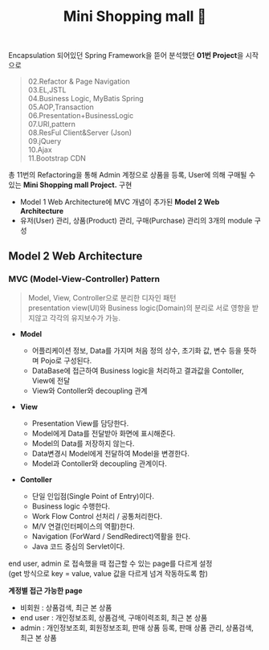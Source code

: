 <div align="center">

 # Mini Shopping mall 🛒
 
</div>

<br>

Encapsulation 되어있던 Spring Framework을 뜯어 분석했던 **01번 Project**을 시작으로  

> 02.Refactor & Page Navigation  
> 03.EL,JSTL  
> 04.Business Logic, MyBatis Spring  
> 05.AOP,Transaction  
> 06.Presentation+BusinessLogic  
> 07.URI,pattern  
> 08.ResFul Client&Server (Json)  
> 09.jQuery  
> 10.Ajax  
> 11.Bootstrap CDN

총 11번의 Refactoring을 통해 Admin 계정으로 상품을 등록, User에 의해 구매될 수 있는 **Mini Shopping mall Project.** 구현  
 - Model 1 Web Architecture에 MVC 개념이 추가된 **Model 2 Web Architecture**  
 - 유저(User) 관리, 상품(Product) 관리, 구매(Purchase) 관리의 3개의 module 구성

## Model 2 Web Architecture
### MVC (Model-View-Controller) Pattern 
>Model, View, Controller으로 분리한 디자인 패턴  
presentation view(UI)와 Business logic(Domain)의 분리로 서로 영향을 받지않고 각각의 유지보수가 가능.

* **Model**
   * 어플리케이션 정보, Data를 가지며 처음 정의 상수, 초기화 값, 변수 등을 뜻하며 Pojo로 구성된다.
   * DataBase에 접근하여 Business logic을 처리하고 결과값을 Contoller, View에 전달
   * View와 Contoller와 decoupling 관계
 * **View**  
   * Presentation View를 담당한다.
   * Model에게 Data를 전달받아 화면에 표시해준다.
   * Model의 Data를 저장하지 않는다.
   * Data변경시 Model에게 전달하여 Model을 변경한다.
   * Model과 Contoller와 decoupling 관계이다.
    
 * **Contoller**    
   * 단일 인입점(Single Point of Entry)이다.
   * Business logic 수행한다.
   * Work Flow Control 선처리 / 공통처리한다.
   * M/V 연결(인터페이스의 역활)한다.
   * Navigation (ForWard / SendRedirect)역활을 한다.
   * Java 코드 중심의 Servlet이다.

end user, admin 로 접속했을 때 접근할 수 있는 page를 다르게 설정  
 (get 방식으로 key = value, value 값을 다르게 넘겨 작동하도록 함)

**계정별 접근 가능한 page**

- 비회원 : 상품검색, 최근 본 상품
- end user : 개인정보조회, 상품검색, 구매이력조회, 최근 본 상품
- admin : 개인정보조회, 회원정보조회, 판매 상품 등록, 판매 상품 관리, 상품검색,
  최근 본 상품
